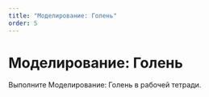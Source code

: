 ```yaml
---
title: "Моделирование: Голень"
order: 5
---
```


# Моделирование: Голень

Выполните Моделирование: Голень в рабочей тетради.